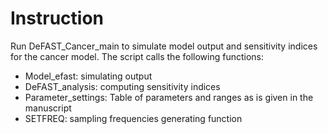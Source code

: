 # Instruction 
Run DeFAST_Cancer_main to simulate model output and sensitivity indices for the cancer model. The script calls the following functions: 
- Model_efast: simulating output 
- DeFAST_analysis: computing sensitivity indices 
- Parameter_settings: Table of parameters and ranges as is given in the manuscript
- SETFREQ: sampling frequencies generating function 
